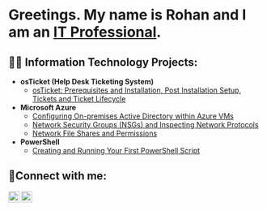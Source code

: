 <h1>Greetings. My name is Rohan and I am an <a href="https://linkedin.com/in/rohaniat">IT Professional</a/h1>.

<h2>👨‍💻 Information Technology Projects:</h2>

- <b>osTicket (Help Desk Ticketing System)</b>
  - [osTicket: Prerequisites and Installation, Post Installation Setup, Tickets and Ticket Lifecycle](https://github.com/rohaniat/osticket-prereqs) 
- <b>Microsoft Azure</b>
  - [Configuring On-premises Active Directory within Azure VMs](https://github.com/rohaniat/configure-ad)
  - [Network Security Groups (NSGs) and Inspecting Network Protocols](https://github.com/rohaniat/azure-network-protocols)
  - [Network File Shares and Permissions](https://github.com/rohaniat/networkfilesharesandpermissions)
- <b>PowerShell</b>
   - [Creating and Running Your First PowerShell Script](https://github.com/rohaniat/first-powershell-script)

<h2>🤳Connect with me:</h2>


[<img align="left" alt="Rohan | LinkedIn" width="22px" src="https://cdn.jsdelivr.net/npm/simple-icons@v3/icons/linkedin.svg" />][linkedin]
[<img align="left" alt="Rohan | Instagram" width="22px" src="https://cdn.jsdelivr.net/npm/simple-icons@v3/icons/instagram.svg" />][instagram]

[instagram]: https://www.instagram.com/poemagranate
[linkedin]: https://linkedin.com/in/rohaniat
